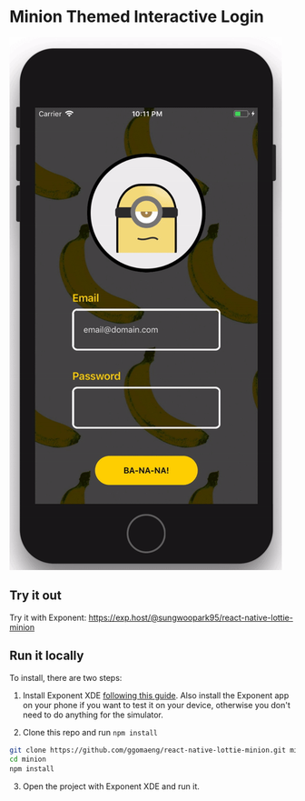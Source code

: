 # Minion Themed Interactive Login

![](./demo.gif)

## Try it out

Try it with Exponent: https://exp.host/@sungwoopark95/react-native-lottie-minion

## Run it locally

To install, there are two steps:

1. Install Exponent XDE [following this guide](https://docs.getexponent.com/versions/latest/introduction/installation.html).
   Also install the Exponent app on your phone if you want to test it on
   your device, otherwise you don't need to do anything for the simulator.

2. Clone this repo and run `npm install`

```bash
git clone https://github.com/ggomaeng/react-native-lottie-minion.git minion
cd minion
npm install
```

3. Open the project with Exponent XDE and run it.
